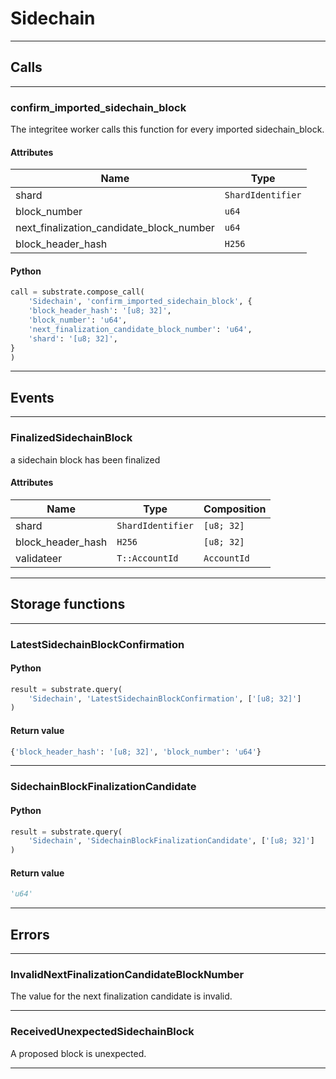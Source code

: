 
# Sidechain

---------
## Calls

---------
### confirm_imported_sidechain_block
The integritee worker calls this function for every imported sidechain_block.
#### Attributes
| Name | Type |
| -------- | -------- | 
| shard | `ShardIdentifier` | 
| block_number | `u64` | 
| next_finalization_candidate_block_number | `u64` | 
| block_header_hash | `H256` | 

#### Python
```python
call = substrate.compose_call(
    'Sidechain', 'confirm_imported_sidechain_block', {
    'block_header_hash': '[u8; 32]',
    'block_number': 'u64',
    'next_finalization_candidate_block_number': 'u64',
    'shard': '[u8; 32]',
}
)
```

---------
## Events

---------
### FinalizedSidechainBlock
a sidechain block has been finalized
#### Attributes
| Name | Type | Composition
| -------- | -------- | -------- |
| shard | `ShardIdentifier` | ```[u8; 32]```
| block_header_hash | `H256` | ```[u8; 32]```
| validateer | `T::AccountId` | ```AccountId```

---------
## Storage functions

---------
### LatestSidechainBlockConfirmation

#### Python
```python
result = substrate.query(
    'Sidechain', 'LatestSidechainBlockConfirmation', ['[u8; 32]']
)
```

#### Return value
```python
{'block_header_hash': '[u8; 32]', 'block_number': 'u64'}
```
---------
### SidechainBlockFinalizationCandidate

#### Python
```python
result = substrate.query(
    'Sidechain', 'SidechainBlockFinalizationCandidate', ['[u8; 32]']
)
```

#### Return value
```python
'u64'
```
---------
## Errors

---------
### InvalidNextFinalizationCandidateBlockNumber
The value for the next finalization candidate is invalid.

---------
### ReceivedUnexpectedSidechainBlock
A proposed block is unexpected.

---------
